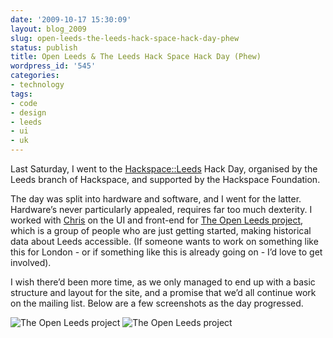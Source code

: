 ```yaml
---
date: '2009-10-17 15:30:09'
layout: blog_2009
slug: open-leeds-the-leeds-hack-space-hack-day-phew
status: publish
title: Open Leeds & The Leeds Hack Space Hack Day (Phew)
wordpress_id: '545'
categories:
- technology
tags:
- code
- design
- leeds
- ui
- uk
---
```


Last Saturday, I went to the
[Hackspace::Leeds](http://leeds.hackspace.org.uk/) Hack Day, organised by the
Leeds branch of Hackspace, and supported by the Hackspace Foundation.

The day was split into hardware and software, and I went for the latter.
Hardware’s never particularly appealed, requires far too much dexterity. I
worked with [Chris](http://www.pling.org.uk/) on the UI and front-end for [The
Open Leeds project](http://www.openleeds.org.uk/), which is a group of people
who are just getting started, making historical data about Leeds accessible.
(If someone wants to work on something like this for London - or if something
like this is already going on - I’d love to get involved).

I wish there’d been more time, as we only managed to end up with a basic
structure and layout for the site, and a promise that we’d all continue work
on the mailing list. Below are a few screenshots as the day progressed.

![The Open Leeds project](http://alexmuller.s3.amazonaws.com/static/blog/2009-10-17-openleeds1.png)
![The Open Leeds project](http://alexmuller.s3.amazonaws.com/static/blog/2009-10-17-openleeds2.png)
